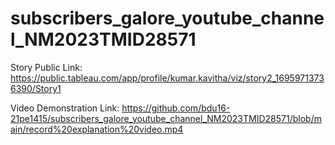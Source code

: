 # subscribers_galore_youtube_channel_NM2023TMID28571
Story Public Link:   https://public.tableau.com/app/profile/kumar.kavitha/viz/story2_16959713736390/Story1

Video Demonstration Link:   https://github.com/bdu16-21pe1415/subscribers_galore_youtube_channel_NM2023TMID28571/blob/main/record%20explanation%20video.mp4
